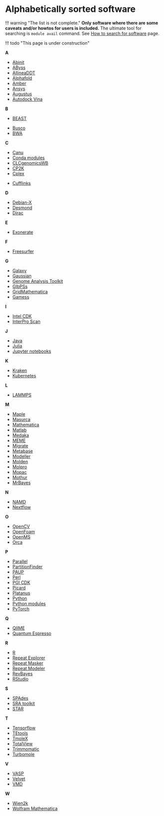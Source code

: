 # Alphabetically sorted software

!!! warning "The list is not complete." 
    **Only software where there are some caveats and/or howtos for users is included.** The ultimate tool for searching is `module avail` command. See [How to search for software](../../software/search-soft/) page.

!!! todo "This page is under construction"
    

**A**

- [Abinit](../../software/sw-list/abinit)
- [AByss](../../software/sw-list/abyss)
- [AllineaDDT](../../software/sw-list/allinea-ddt)
- [Alphafold](../../software/sw-list/alphafold)
- [Amber](../../software/sw-list/amber)
- [Ansys](../../software/sw-list/ansys)
- [Augustus](../../software/sw-list/augustus)
- [Autodock Vina](../../software/sw-list/autodock-vina)

**B**

- [BEAST](../../software/sw-list/beast)
<!-- - [Blast](../../software/sw-list/blast) -->
- [Busco](../../software/sw-list/busco)
- [BWA](../../software/sw-list/bwa)

**C**

- [Canu](../../software/sw-list/canu)
- [Conda modules](../../software/sw-list/conda-modules)
- [CLCgenomicsWB](../../software/sw-list/clcbio-genomics-wb)
- [CP2K](../../software/sw-list/cp2k)
- [Cplex](../../software/sw-list/cplex)
<!-- - [Cuda](../../software/sw-list/cuda) -->
- [Cufflinks](../../software/sw-list/cufflinks)

**D**

- [Debian-X](../../software/sw-list/debian-x)
- [Desmond](../../software/sw-list/desmond)
- [Dirac](../../software/sw-list/dirac)

**E**

- [Exonerate](../../software/sw-list/exonerate)

**F**

- [Freesurfer](../../software/sw-list/freesurfer)

**G**

- [Galaxy](../../related/galaxy)
- [Gaussian](../../software/sw-list/gaussian)
- [Genome Analysis Toolkit](../../software/sw-list/gatk)
- [GIbPSs](../../software/sw-list/gibpss)
- [GridMathematica](../../software/sw-list/gridmathematica)
- [Gamess](../../software/sw-list/gamess)

**I**

- [Intel CDK](../../software/sw-list/intel)
- [InterPro Scan](../../software/sw-list/interproscan)

**J**

- [Java](../../software/sw-list/java)
- [Julia](../../software/sw-list/julia)
- [Jupyter notebooks](../../software/sw-list/jupyter)


**K**

- [Kraken](../../software/sw-list/kraken)
- [Kubernetes](../../related/kubernetes)

**L**

- [LAMMPS](../../software/sw-list/lammps)

**M**

- [Maple](../../software/sw-list/maple)
- [Masurca](../../software/sw-list/masurca)
- [Mathematica](../../software/sw-list/wolfram-math)
- [Matlab](../../software/sw-list/matlab)
- [Medaka](../../software/sw-list/medaka)
- [MEME](../../software/sw-list/meme)
- [Migrate](../../software/sw-list/migrate)
- [Metabase](../../software/sw-list/metabase)
- [Modeller](../../software/sw-list/modeller)
- [Molden](../../software/sw-list/molden)
- [Molpro](../../software/sw-list/molpro)
- [Mopac](../../software/sw-list/mopac)
- [Mothur](../../software/sw-list/mothur)
- [MrBayes](../../software/sw-list/mrbayes)

**N**

- [NAMD](../../software/sw-list/namd)
- [Nextflow](../../software/sw-list/nextflow)

**O**

- [OpenCV](../../software/sw-list/opencv)
- [OpenFoam](../../software/sw-list/openfoam)
- [OpenMS](../../software/sw-list/openms)
- [Orca](../../software/sw-list/orca)

**P**

- [Parallel](../../software/sw-list/parallel)
- [PartitionFinder](../../software/sw-list/partition-finder)
- [PAUP](../../software/sw-list/paup)
- [Perl](../../software/sw-list/perl-modules)
- [PGI CDK](../../software/sw-list/pgi-cdk)
- [Picard](../../software/sw-list/picard)
- [Platanus](../../software/sw-list/platanus)
- [Python](../../software/sw-list/python)
- [Python modules](../../software/sw-list/python-modules)
- [PyTorch](../../software/sw-list/pytorch)

**Q**

- [QIIME](../../software/sw-list/qiime)
- [Quantum Espresso](../../software/sw-list/quantum-espresso)


**R**

- [R](../../software/sw-list/r)
- [Repeat Explorer](../../software/sw-list/repeat-explorer)
- [Repeat Masker](../../software/sw-list/repeat-masker)
- [Repeat Modeler](../../software/sw-list/repeat-modeler)
- [RevBayes](../../software/sw-list/revbayes)
- [RStudio](../../software/sw-list/rstudio)
<!-- Pre-selected from wiki 
- [ReSpect](https://wiki.metacentrum.cz/wiki/ReSpect)
-->

**S**

- [SPAdes](../../software/sw-list/spades)
- [SRA toolkit](../../software/sw-list/sra-toolkit)
- [STAR](../../software/sw-list/star)

**T**

- [Tensorflow](../../software/sw-list/tensor-flow)
- [TEtools](../../software/sw-list/tetools)
- [TmoleX](../../software/sw-list/tmolex)
- [TotalView](../../software/sw-list/total-view)
- [Trimmomatic](../../software/sw-list/trimmomatic)
- [Turbomole](../../software/sw-list/turbomole)

**V**

- [VASP](../../software/sw-list/vasp)
- [Velvet](../../software/sw-list/velvet)
- [VMD](../../software/sw-list/vmd)

**W**

- [Wien2k](../../software/sw-list/wien2k)
- [Wolfram Mathematica](../../software/sw-list/wolfram-math)

